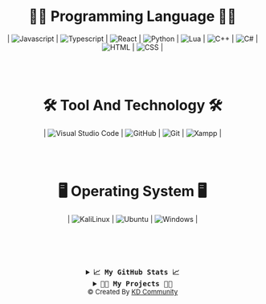 <div align="center">
</div>

<br><br>

<h1 align="center">👨‍💻 Programming Language 👨‍💻</h1>

<div align="center">
	| <img src="https://img.shields.io/badge/Javascript%20-%23323330.svg?style=social&logo=Javascript&logoColor=black" alt="Javascript" /> | 
	<img src="https://img.shields.io/badge/Typesciprt%20-%23323330.svg?style=social&logo=Typescript&logoColor=black" alt="Typescript"/> | 
	<img src="https://img.shields.io/badge/React%20-%23323330.svg?style=social&logo=React&logoColor=black" alt="React" /> | 
	<img src="https://img.shields.io/badge/Python%20-%23323330.svg?style=social&logo=Python&logoColor=black" alt="Python" /> | 
	<img src="https://img.shields.io/badge/Lua%20-%23323330.svg?style=social&logo=Lua&logoColor=black" alt="Lua" /> | 
	<img src="https://img.shields.io/badge/C++%20-%23323330.svg?style=social&logo=c%2B%2B&logoColor=black" alt="C++" /> | 
	<img src="https://img.shields.io/badge/C%23%20-%23323330.svg?style=social&logo=c-sharp&logoColor=black" alt="C#" /> | 
	<img src="https://img.shields.io/badge/HTML%20-%23323330.svg?style=social&logo=HTML5&logoColor=black" alt="HTML" /> | 
	<img src="https://img.shields.io/badge/CSS%20-%23323330.svg?style=social&logo=CSS3&logoColor=black" alt="CSS" /> | 

	
</div>

<br><br>

<h1 align="center">🛠️ Tool And Technology 🛠️</h1>

<div align="center">
     | <img src="https://img.shields.io/badge/-Visual%20Studio%20Code-05122A?style=social&logo=visual-studio-code&logoColor=black" alt="Visual Studio Code" /> | 
    <img src="https://img.shields.io/badge/GitHub%20-%23323330.svg?style=social&logo=GitHub&logoColor=black" alt="GitHub" /> | 
    <img src="https://img.shields.io/badge/Git%20-%23323330.svg?style=social&logo=Git&logoColor=black" alt="Git" /> | 
    <img src="https://img.shields.io/badge/Xampp%20-%23323330.svg?style=social&logo=Xampp&logoColor=black" alt="Xampp" /> | 

</div>

<br><br>

<h1 align="center">🖥 Operating System 🖥</h1>

<p align="center">
   | <img src="https://img.shields.io/badge/-Kali_Linux-05122A?style=social&logo=KaliLinux&logoColor=black" alt="KaliLinux" /> | 
  <img src="https://img.shields.io/badge/Ubuntu%20-%23323330.svg?style=social&logo=ubuntu&logoColor=black" alt="Ubuntu" /> | 
  <img src="https://img.shields.io/badge/Windows%20-%23323330.svg?style=social&logo=windows&logoColor=black" alt="Windows" /> | 
</p>

<br><br>


<h1 align="center"> </h1>

</hr>

<details align="center">
  <summary align="center"><b align="center"><samp align="center">📈 My GitHub Stats 📈</samp></b></summary>
<br>

<div align="center">
  <img align="center" src="https://github-readme-stats.vercel.app/api/top-langs/?username=AshkanKD&theme=dark&hide_border=true&stroke=f53b3b"  alt="My GitHub Stats"/>
</div>

<br>

<div align="center">
  <img align="center" src="https://github-readme-stats.vercel.app/api?username=AshkanKD&show_icons=true&count_private=true&include_all_commits=true&theme=dark&hide_border=true&stroke=f53b3b"  alt="My GitHub Stats"/>
</div>

<br>

<div align="center">
  <img align="center" src="https://github-readme-streak-stats.herokuapp.com/?user=AshkanKD&theme=dark&hide_border=true&stroke=f53b3b"  alt="My GitHub Stats"/>
</div>

  <br>

  <div align="center">
    <img align="center" src="https://activity-graph.herokuapp.com/graph?username=AshkanKD&bg_color=0D1117&color=eca15b&line=eca15b&point=FFFFFF&hide_border=true"  alt="My GitHub Stats"/>     </a>
  </div>

</details>

</hr>

</hr>

<details align="center">
  <summary align="center"><b align="center"><samp align="center">👨‍💻 My Projects 👨‍💻</samp></b></summary>
<br>


<img width="120" height="120" align="left" style="float: left; margin: 0 10px 0 0;" alt="KDStore.ir" src="https://kdstore.ir/wp-content/uploads/2022/03/logo1.png">  

##  KD Store
Game Store
	
WebSite Link: <a href="https://kdstore.ir">https://KDStore.ir</a>

---

<img width="120" height="120" align="left" style="float: left; margin: 0 10px 0 0;" alt="DJ V" src="https://cdn.discordapp.com/attachments/849213521735974912/849213597481041920/RIng_bot.png">  

##  DJ V
✅  ✅
	
Invite DJ V : <a href="https://discord.com/api/oauth2/authorize?client_id=836023757805715477&permissions=234253376&scope=bot%20applications.commands">Link</a>

---
	
</details>

</hr>

<div align="center"><font size="2px;"> © Created By <a href="https://github.com/KDCommunity">KD Community</a></a></font></div>
